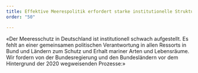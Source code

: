 ```yaml
---
title: Effektive Meerespolitik erfordert starke institutionelle Strukturen
order: "50"

---
```

«Der Meeresschutz in Deutschland ist institutionell schwach aufgestellt. Es fehlt an einer gemeinsamen politischen Verant­wortung in allen Ressorts in Bund und Ländern zum Schutz und Erhalt mariner Arten und Lebensräume. Wir fordern von der Bundes­regierung und den Bundesländern vor dem Hintergrund der 2020 wegweisenden Prozesse:»